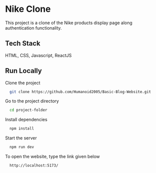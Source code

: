 
# Nike Clone

This project is a clone of the Nike products display page along authentication functionality.






## Tech Stack

HTML, CSS, Javascript, ReactJS






## Run Locally

Clone the project

```bash
  git clone https://github.com/Humanoid2005/Basic-Blog-Website.git
```

Go to the project directory

```bash
  cd project-folder
```

Install dependencies

```bash
  npm install
```

Start the server

```bash
  npm run dev
```

To open the website, type the link given below

```bash
  http://localhost:5173/
```

